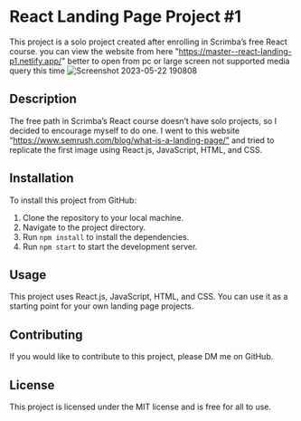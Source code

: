 # React Landing Page Project #1

This project is a solo project created after enrolling in Scrimba’s free React course.
you can view the website from here "https://master--react-landing-p1.netlify.app/" better to open from pc or large screen not supported media query this time
![Screenshot 2023-05-22 190808](https://github.com/nemo-i/React-Landing-Page-P1/assets/133984357/595438f8-feb4-4b45-9801-7c6a75a87007)

## Description

The free path in Scrimba’s React course doesn’t have solo projects, so I decided to encourage myself to do one. I went to this website “https://www.semrush.com/blog/what-is-a-landing-page/” and tried to replicate the first image using React.js, JavaScript, HTML, and CSS.

## Installation

To install this project from GitHub:

1. Clone the repository to your local machine.
2. Navigate to the project directory.
3. Run `npm install` to install the dependencies.
4. Run `npm start` to start the development server.

## Usage

This project uses React.js, JavaScript, HTML, and CSS. You can use it as a starting point for your own landing page projects.

## Contributing

If you would like to contribute to this project, please DM me on GitHub.

## License

This project is licensed under the MIT license and is free for all to use.
